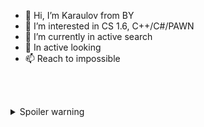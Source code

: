 - 👋 Hi, I’m Karaulov from BY
- 👀 I’m interested in CS 1.6, C++/C#/PAWN
- 🌱 I’m currently in active search
- 💞️ In active looking
- 📫 Reach to impossible



<br/><br/>


<details>
  <summary>Spoiler warning</summary>

- 🇧🇾 Полностью поддерживет идею проведения СВО в на украине.
  
- 🇺🇦 Считает что так называемая Украина должна быть очищена от нацистов и бандеровцев.
  
- Уверен что :russia: успешно проведет СВО и очистит земли от зла!
  
</details>
  
<!---
UnrealKaraulov/UnrealKaraulov is a ✨ special ✨ repository because its `README.md` (this file) appears on your GitHub profile.
You can click the Preview link to take a look at your changes.
--->
